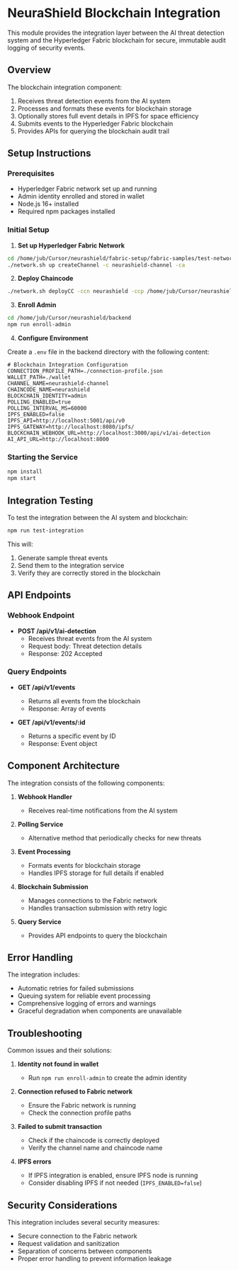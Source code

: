 # NeuraShield Blockchain Integration

This module provides the integration layer between the AI threat detection system and the Hyperledger Fabric blockchain for secure, immutable audit logging of security events.

## Overview

The blockchain integration component:

1. Receives threat detection events from the AI system
2. Processes and formats these events for blockchain storage
3. Optionally stores full event details in IPFS for space efficiency
4. Submits events to the Hyperledger Fabric blockchain
5. Provides APIs for querying the blockchain audit trail

## Setup Instructions

### Prerequisites

- Hyperledger Fabric network set up and running
- Admin identity enrolled and stored in wallet
- Node.js 16+ installed
- Required npm packages installed

### Initial Setup

1. **Set up Hyperledger Fabric Network**

```bash
cd /home/jub/Cursor/neurashield/fabric-setup/fabric-samples/test-network
./network.sh up createChannel -c neurashield-channel -ca
```

2. **Deploy Chaincode**

```bash
./network.sh deployCC -ccn neurashield -ccp /home/jub/Cursor/neurashield/backend/chaincode -ccl go -c neurashield-channel
```

3. **Enroll Admin**

```bash
cd /home/jub/Cursor/neurashield/backend
npm run enroll-admin
```

4. **Configure Environment**

Create a `.env` file in the backend directory with the following content:

```
# Blockchain Integration Configuration
CONNECTION_PROFILE_PATH=./connection-profile.json
WALLET_PATH=./wallet
CHANNEL_NAME=neurashield-channel
CHAINCODE_NAME=neurashield
BLOCKCHAIN_IDENTITY=admin
POLLING_ENABLED=true
POLLING_INTERVAL_MS=60000
IPFS_ENABLED=false
IPFS_API=http://localhost:5001/api/v0
IPFS_GATEWAY=http://localhost:8080/ipfs/
BLOCKCHAIN_WEBHOOK_URL=http://localhost:3000/api/v1/ai-detection
AI_API_URL=http://localhost:8000
```

### Starting the Service

```bash
npm install
npm start
```

## Integration Testing

To test the integration between the AI system and blockchain:

```bash
npm run test-integration
```

This will:
1. Generate sample threat events
2. Send them to the integration service
3. Verify they are correctly stored in the blockchain

## API Endpoints

### Webhook Endpoint

- **POST /api/v1/ai-detection**
  - Receives threat events from the AI system
  - Request body: Threat detection details
  - Response: 202 Accepted

### Query Endpoints

- **GET /api/v1/events**
  - Returns all events from the blockchain
  - Response: Array of events

- **GET /api/v1/events/:id**
  - Returns a specific event by ID
  - Response: Event object

## Component Architecture

The integration consists of the following components:

1. **Webhook Handler**
   - Receives real-time notifications from the AI system

2. **Polling Service**
   - Alternative method that periodically checks for new threats

3. **Event Processing**
   - Formats events for blockchain storage
   - Handles IPFS storage for full details if enabled

4. **Blockchain Submission**
   - Manages connections to the Fabric network
   - Handles transaction submission with retry logic

5. **Query Service**
   - Provides API endpoints to query the blockchain

## Error Handling

The integration includes:
- Automatic retries for failed submissions
- Queuing system for reliable event processing
- Comprehensive logging of errors and warnings
- Graceful degradation when components are unavailable

## Troubleshooting

Common issues and their solutions:

1. **Identity not found in wallet**
   - Run `npm run enroll-admin` to create the admin identity

2. **Connection refused to Fabric network**
   - Ensure the Fabric network is running
   - Check the connection profile paths

3. **Failed to submit transaction**
   - Check if the chaincode is correctly deployed
   - Verify the channel name and chaincode name

4. **IPFS errors**
   - If IPFS integration is enabled, ensure IPFS node is running
   - Consider disabling IPFS if not needed (`IPFS_ENABLED=false`)

## Security Considerations

This integration includes several security measures:
- Secure connection to the Fabric network
- Request validation and sanitization
- Separation of concerns between components
- Proper error handling to prevent information leakage 